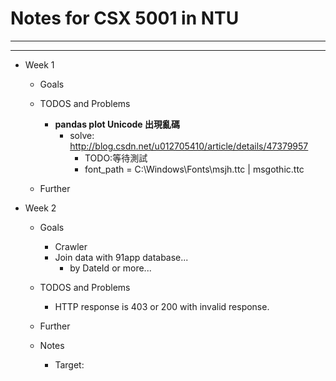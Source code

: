 # Notes for CSX 5001 in NTU
***
***

* Week 1
    * Goals
        
    * TODOS and Problems
        * __pandas plot Unicode 出現亂碼__ 
            * solve: http://blog.csdn.net/u012705410/article/details/47379957
                * TODO:等待測試
                * font_path = C:\\Windows\Fonts\msjh.ttc | msgothic.ttc
    * Further
* Week 2
    * Goals
        * Crawler
        * Join data with 91app database...
            * by DateId or more...
    * TODOS and Problems
        * HTTP response is 403 or 200 with invalid response.
    * Further
        
    * Notes
        * Target: 
